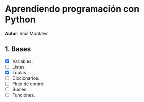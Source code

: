 # Aprendiendo programación con Python

**Autor**: Saúl Montalvo

## 1. Bases

- [X] Variables.
- [ ] Listas.
- [X] Tuplas.
- [ ] Diccionarios.
- [ ] Flujo de control.
- [ ] Bucles.
- [ ] Funciones.
